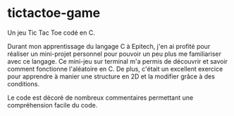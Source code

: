 # tictactoe-game
Un jeu Tic Tac Toe codé en C.

Durant mon apprentissage du langage C à Epitech, j'en ai profité pour réaliser un mini-projet personnel pour pouvoir un peu plus me familiariser avec ce langage.
Ce mini-jeu sur terminal m'a permis de découvrir et savoir comment fonctionne l'aléatoire en C. De plus, c'était un excellent exercice pour apprendre à manier une structure en 2D et la modifier grâce à des conditions.

Le code est décoré de nombreux commentaires permettant une compréhension facile du code.
